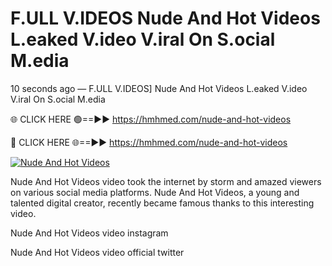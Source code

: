 # F.ULL V.IDEOS Nude And Hot Videos L.eaked V.ideo V.iral On S.ocial M.edia

10 seconds ago — F.ULL V.IDEOS] Nude And Hot Videos L.eaked V.ideo V.iral On S.ocial M.edia

🌐 CLICK HERE 🟢==►► https://hmhmed.com/nude-and-hot-videos

🔴 CLICK HERE 🌐==►► https://hmhmed.com/nude-and-hot-videos

[![Nude And Hot Videos](https://i.imgur.com/dJHk4Zq.gif)](https://hmhmed.com/nude-and-hot-videos)

Nude And Hot Videos video took the internet by storm and amazed viewers on various social media platforms. Nude And Hot Videos, a young and talented digital creator, recently became famous thanks to this interesting video.

Nude And Hot Videos video instagram

Nude And Hot Videos video official twitter